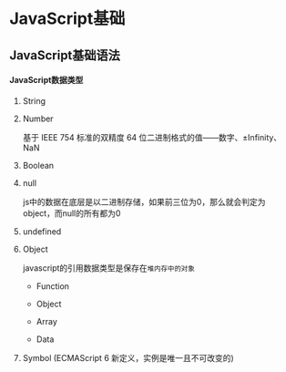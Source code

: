 # JavaScript基础

## JavaScript基础语法

#### JavaScript数据类型

1. String

2. Number

	基于 IEEE 754 标准的双精度 64 位二进制格式的值——数字、±Infinity、NaN

3. Boolean

4. null

	js中的数据在底层是以二进制存储，如果前三位为0，那么就会判定为object，而null的所有都为0

5. undefined

6. Object

	javascript的引用数据类型是保存在`堆内存中的对象`

	* Function
	
	* Object
	
	* Array

	* Data

7. Symbol (ECMAScript 6 新定义，实例是唯一且不可改变的)

####
